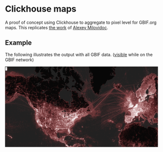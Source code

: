 # Clickhouse maps

A proof of concept using Clickhouse to aggregate to pixel level for GBIF.org maps.
This replicates [the work](https://clickhouse.com/blog/interactive-visualization-analytics-adsb-flight-data-with-clickhouse) of [Alexey Milovidoc](https://github.com/alexey-milovidov).

## Example

The following illustrates the output with all GBIF data. 
([visible](http://scrap-vh.gbif-dev.org:8123/map.html) while on the GBIF network)

![Example](example.png)

